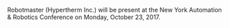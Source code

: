 Robotmaster (Hypertherm Inc.) will be present at the New York Automation & Robotics Conference on Monday, October 23, 2017.
